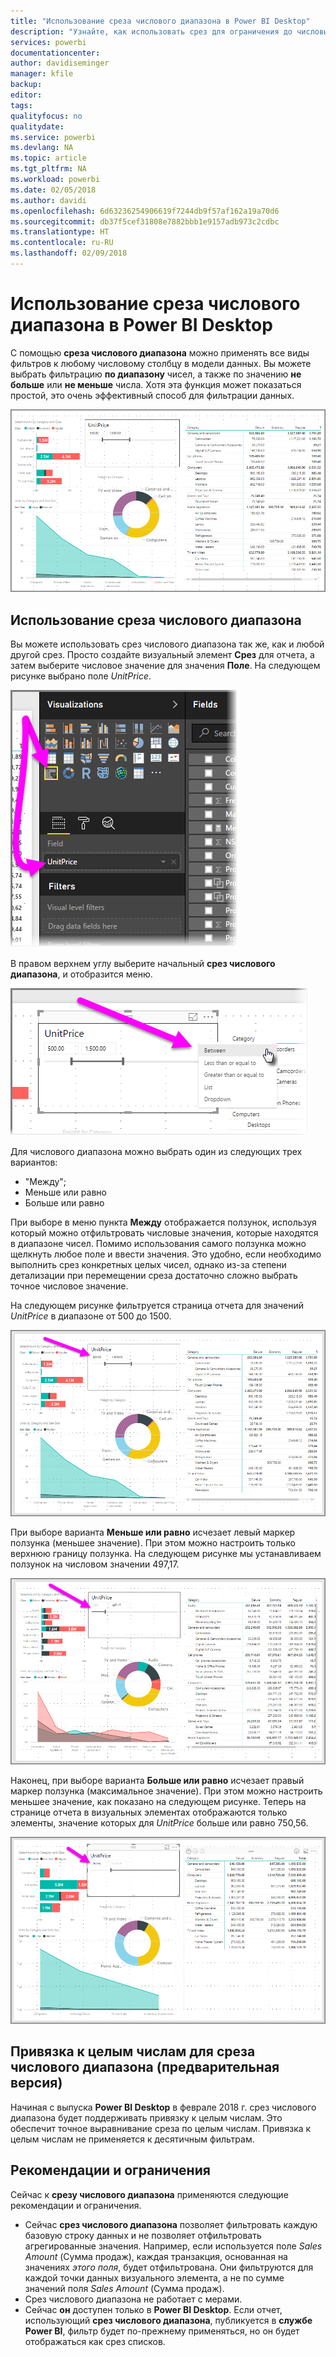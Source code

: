```yaml
---
title: "Использование среза числового диапазона в Power BI Desktop"
description: "Узнайте, как использовать срез для ограничения до числовых диапазонов в Power BI Desktop."
services: powerbi
documentationcenter: 
author: davidiseminger
manager: kfile
backup: 
editor: 
tags: 
qualityfocus: no
qualitydate: 
ms.service: powerbi
ms.devlang: NA
ms.topic: article
ms.tgt_pltfrm: NA
ms.workload: powerbi
ms.date: 02/05/2018
ms.author: davidi
ms.openlocfilehash: 6d63236254906619f7244db9f57af162a19a70d6
ms.sourcegitcommit: db37f5cef31808e7882bbb1e9157adb973c2cdbc
ms.translationtype: HT
ms.contentlocale: ru-RU
ms.lasthandoff: 02/09/2018
---
```

# <a name="use-the-numeric-range-slicer-in-power-bi-desktop"></a>Использование среза числового диапазона в Power BI Desktop
С помощью **среза числового диапазона** можно применять все виды фильтров к любому числовому столбцу в модели данных. Вы можете выбрать фильтрацию **по диапазону** чисел, а также по значению **не больше** или **не меньше** числа. Хотя эта функция может показаться простой, это очень эффективный способ для фильтрации данных.

![](media/desktop-slicer-numeric-range/slicer-numeric-range_2.png)

## <a name="using-the-numeric-range-slicer"></a>Использование среза числового диапазона
Вы можете использовать срез числового диапазона так же, как и любой другой срез. Просто создайте визуальный элемент **Срез** для отчета, а затем выберите числовое значение для значения **Поле**. На следующем рисунке выбрано поле *UnitPrice*.

![](media/desktop-slicer-numeric-range/slicer-numeric-range_3.png)

В правом верхнем углу выберите начальный **срез числового диапазона**, и отобразится меню.

![](media/desktop-slicer-numeric-range/slicer-numeric-range_4.png)

Для числового диапазона можно выбрать один из следующих трех вариантов:

* "Между";
* Меньше или равно
* Больше или равно

При выборе в меню пункта **Между** отображается ползунок, используя который можно отфильтровать числовые значения, которые находятся в диапазоне чисел. Помимо использования самого ползунка можно щелкнуть любое поле и ввести значения. Это удобно, если необходимо выполнить срез конкретных целых чисел, однако из-за степени детализации при перемещении среза достаточно сложно выбрать точное числовое значение.

На следующем рисунке фильтруется страница отчета для значений *UnitPrice* в диапазоне от 500 до 1500.

![](media/desktop-slicer-numeric-range/slicer-numeric-range_5.png)

При выборе варианта **Меньше или равно** исчезает левый маркер ползунка (меньшее значение). При этом можно настроить только верхнюю границу ползунка. На следующем рисунке мы устанавливаем ползунок на числовом значении 497,17.

![](media/desktop-slicer-numeric-range/slicer-numeric-range_6.png)

Наконец, при выборе варианта **Больше или равно** исчезает правый маркер ползунка (максимальное значение). При этом можно настроить меньшее значение, как показано на следующем рисунке. Теперь на странице отчета в визуальных элементах отображаются только элементы, значение которых для *UnitPrice* больше или равно 750,56.

![](media/desktop-slicer-numeric-range/slicer-numeric-range_7.png)

## <a name="snap-to-whole-numbers-with-the-numeric-range-slicer-preview"></a>Привязка к целым числам для среза числового диапазона (предварительная версия)

Начиная с выпуска **Power BI Desktop** в феврале 2018 г. срез числового диапазона будет поддерживать привязку к целым числам. Это обеспечит точное выравнивание среза по целым числам. Привязка к целым числам не применяется к десятичным фильтрам.


## <a name="limitations-and-considerations"></a>Рекомендации и ограничения
Сейчас к **срезу числового диапазона** применяются следующие рекомендации и ограничения.

* Сейчас **срез числового диапазона** позволяет фильтровать каждую базовую строку данных и не позволяет отфильтровать агрегированные значения. Например, если используется поле *Sales Amount* (Сумма продаж), каждая транзакция, основанная на значениях *этого поля*, будет отфильтрована. Они фильтруются для каждой точки данных визуального элемента, а не по сумме значений поля *Sales Amount* (Сумма продаж).
* Срез числового диапазона не работает с мерами.
* Сейчас **он** доступен только в **Power BI Desktop**. Если отчет, использующий **срез числового диапазона**, публикуется в **службе Power BI**, фильтр будет по-прежнему применяться, но он будет отображаться как срез списков.

